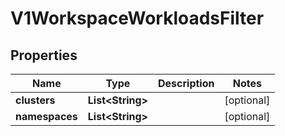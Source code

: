 # V1WorkspaceWorkloadsFilter

## Properties
Name | Type | Description | Notes
------------ | ------------- | ------------- | -------------
**clusters** | **List&lt;String&gt;** |  |  [optional]
**namespaces** | **List&lt;String&gt;** |  |  [optional]
